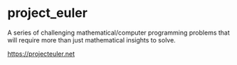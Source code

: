 # project_euler
A series of challenging mathematical/computer programming problems that will require more than just mathematical insights to solve.

https://projecteuler.net
